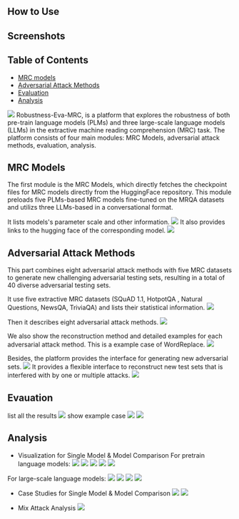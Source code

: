## How to Use
## Screenshots

## Table of Contents
- [MRC models](#MRC-models)
- [Adversarial Attack Methods](#Adversarial-Attack-Methods)
- [Evaluation](#evaluation)
- [Analysis](#Analysis)


![](../src/framework.png)
Robustness-Eva-MRC, is a platform that explores the robustness of both pre-train language models (PLMs) and three large-scale language models (LLMs) in the extractive machine reading comprehension (MRC) task. 
The platform consists of four main modules: MRC Models, adversarial attack methods, evaluation, analysis.


## MRC Models
The first module is the MRC Models, which directly fetches the checkpoint files for MRC models directly from the HuggingFace repository. 
This module preloads five PLMs-based MRC models fine-tuned on the MRQA datasets and utilizs three LLMs-based in a conversational format.

It lists models's parameter scale and other information.
![](./src/1-1.png )
It also provides links to the hugging face of the corresponding model.
![](./src/1-2.png )


## Adversarial Attack Methods
This part combines eight adversarial attack methods with five MRC datasets to generate new challenging adversarial testing sets, resulting in a total of 40 diverse adversarial testing sets.

It use five extractive MRC datasets (SQuAD 1.1, HotpotQA , Natural Questions, NewsQA, TriviaQA) and lists their statistical information. 
![](./src/2-3.png )

Then it describes eight adversarial attack methods.
![](./src/2-0.png )

We also show the reconstruction method and detailed examples for each adversarial attack method.
This is a example case of WordReplace.
![](./src/2-1.png )

Besides, the platform provides the interface for generating new adversarial sets.
![](./src/2-2.png )
It provides a flexible interface to reconstruct new test sets that is interfered with by one or multiple attacks.
![](./src/2-4.png )


## Evauation

list all the results
![](./src/3-1.png )
show example case
![](./src/3-2.png )
![](./src/3-3.png )

   <!-- * evaluates the performance of the MRC models on both the original and adversarially perturbed datasets, and lists all results and supports illustrating each sample for a case study.
   * users can also download all kinds of test sets and upload their prediction files to the platform. -->


## Analysis 
   * Visualization for Single Model & Model Comparison
For pretrain language models:
![](./src/4-1.png )
![](./src/4-2.png )
![](./src/4-1-1.png )
![](./src/4-3.png )
![](./src/4-4.png )

For large-scale language models:
![](./src/4-5.png )
![](./src/4-6.png )
![](./src/4-7.png )
![](./src/4-8.png )


   * Case Studies for Single Model & Model Comparison
![](./src/5-1.png )
![](./src/5-2.png )


   * Mix Attack Analysis
![](./src/6-1.png )


